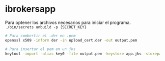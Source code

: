 # ibrokersapp

Para optener los archivos necesarios para iniciar el programa.
`./bin/secrets unbuild -p {SECRET_KEY}`


```bash
# Para combertir el .der en .pem
openssl x509 -inform der -in upload_cert.der -out output.pem

# Para insertar el pem en un jks
keytool -import -alias key0 -file output.pem -keystore app.jks -storepass oracle123 -keypass oracle123

```
